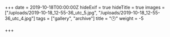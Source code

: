 +++
date = 2019-10-18T00:00:00Z
hideExif = true
hideTitle = true
images = ["/uploads/2019-10-18_12-55-36_utc_5.jpg", "/uploads/2019-10-18_12-55-36_utc_4.jpg"]
tags = ["gallery", "archive"]
title = "🕑"
weight = -5

+++
